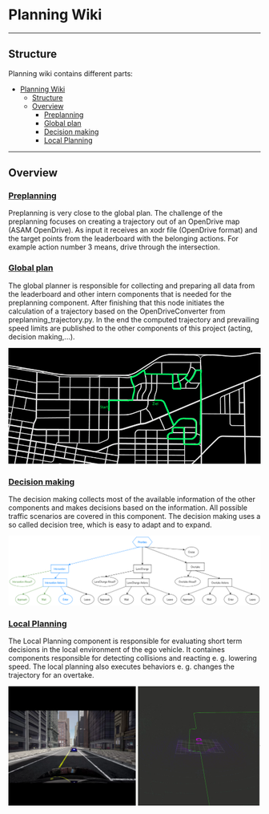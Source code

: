# Planning Wiki

---

## Structure

Planning wiki contains different parts:

<!-- TOC -->

- [Planning Wiki](#planning-wiki)
  - [Structure](#structure)
  - [Overview](#overview)
    - [Preplanning](#preplanning)
    - [Global plan](#global-plan)
    - [Decision making](#decision-making)
    - [Local Planning](#local-planning)
<!-- TOC -->
---

## Overview

### [Preplanning](./Preplanning.md)

Preplanning is very close to the global plan. The challenge of the preplanning focuses on creating a trajectory out of
an OpenDrive map (ASAM OpenDrive). As input it receives an xodr file (OpenDrive format) and the target points
from the leaderboard with the belonging actions. For example action number 3 means, drive through the intersection.

### [Global plan](./Global_Planner.md)

The global planner is responsible for collecting and preparing all data from the leaderboard and other intern
components that is needed for the preplanning component.
After finishing that this node initiates the calculation of a trajectory based on the OpenDriveConverter
from preplanning_trajectory.py. In the end the computed trajectory and prevailing speed limits are published
to the other components of this project (acting, decision making,...).

![img.png](../assets/Global_Plan.png)

### [Decision making](./Behavior_tree.md)

The decision making collects most of the available information of the other components and makes decisions based on
the information. All possible traffic scenarios are covered in this component. The decision making uses a so called
decision tree, which is easy to adapt and to expand.

![Simple Tree](../assets/planning/simple_final_tree.png)

### [Local Planning](./Local_Planning.md)

The Local Planning component is responsible for evaluating short term decisions in the local environment of the ego vehicle. It containes components responsible for detecting collisions and reacting e. g. lowering speed.
The local planning also executes behaviors e. g. changes the trajectory for an overtake.

![Overtake](../assets/planning/Overtake_car_trajectory.png)
